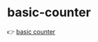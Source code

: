 # basic-counter 
👉 <a href="https://rafli-dewanto.github.io/basic-counter/" target="_blank">basic counter</a>
